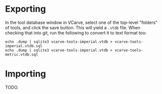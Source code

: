 # Exporting

In the tool database window in VCarve, select one of the top-level "folders"
of tools, and click the save button. This will yield a `.vtdb` file. When
checking that into git, run the following to convert it to text format too:

```
echo .dump | sqlite3 vcarve-tools-imperial.vtdb > vcarve-tools-imperial.vtdb.sql
echo .dump | sqlite3 vcarve-tools-imperial.vtdb > vcarve-tools-metric.vtdb.sql
```

# Importing

TODO.

